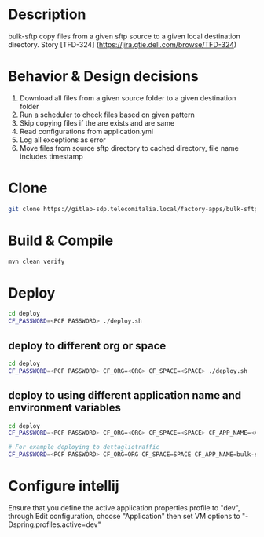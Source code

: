 # Description
bulk-sftp copy files from a given sftp source to a given local destination directory. Story  [TFD-324] (https://jira.gtie.dell.com/browse/TFD-324)

# Behavior & Design decisions
1. Download all files from a given source folder to a given destination folder
2. Run a scheduler to check files based on given pattern
3. Skip copying files if the are exists and are same
4. Read configurations from application.yml
5. Log all exceptions as error
8. Move files from source sftp directory to cached directory, file name includes timestamp

# Clone
```bash
git clone https://gitlab-sdp.telecomitalia.local/factory-apps/bulk-sftp.git
```

# Build & Compile
```bash
mvn clean verify
```

# Deploy
```bash
cd deploy
CF_PASSWORD=<PCF PASSWORD> ./deploy.sh
```
## deploy to different org or space
```bash
cd deploy
CF_PASSWORD=<PCF PASSWORD> CF_ORG=<ORG> CF_SPACE=<SPACE> ./deploy.sh
```

## deploy to using different application name and environment variables
```bash
cd deploy
CF_PASSWORD=<PCF PASSWORD> CF_ORG=<ORG> CF_SPACE=<SPACE> CF_APP_NAME=<APP NAME> CF_VARS_FILE=<VARS FILE PATH> ./deploy.sh

# For example deploying to dettagliotraffic
CF_PASSWORD=<PCF PASSWORD> CF_ORG=ORG CF_SPACE=SPACE CF_APP_NAME=bulk-sftp-test CF_VARS_FILE=dev_vars.yml ./deploy.sh
```

# Configure intellij
Ensure that you define the active application properties profile to "dev", through Edit configuration, choose "Application"  then set VM options to "-Dspring.profiles.active=dev"
